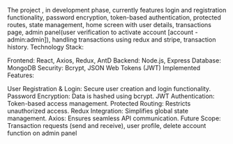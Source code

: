 The project , in development phase, currently features login and registration functionality, password encryption, token-based authentication, protected routes, state management, home screen with user details, transactions page, admin panel(user verification to activate account [account - admin:admin]), handling transactions using redux and stripe, transaction history. 
Technology Stack:

Frontend: React, Axios, Redux, AntD
Backend: Node.js, Express
Database: MongoDB
Security: Bcrypt, JSON Web Tokens (JWT)
Implemented Features:

User Registration & Login: Secure user creation and login functionality.
Password Encryption: Data is hashed using bcrypt.
JWT Authentication: Token-based access management.
Protected Routing: Restricts unauthorized access.
Redux Integration: Simplifies global state management.
Axios: Ensures seamless API communication.
Future Scope:
Transaction requests (send and receive), user profile, delete account function on admin panel 
